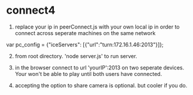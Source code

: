 # connect4

1. replace your ip in peerConnect.js with your own local 
ip in order to connect across seperate machines on the same network

var pc_config = {"iceServers": [{"url":"turn:172.16.1.46:2013"}]};

2. from root directory. 'node server.js' to run server.

3. in the browser connect to url 'yourIP':2013 on two seperate devices. Your won't be able to play until both users have connected.

4. accepting the option to share camera is optional. but cooler if you do.

